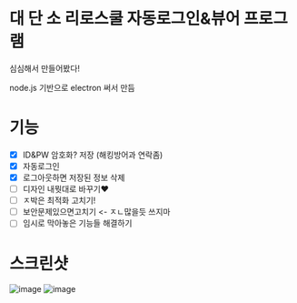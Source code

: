 # 대 단 소 리로스쿨 자동로그인&뷰어 프로그램
심심해서 만들어봤다!

node.js 기반으로 electron 써서 만듬

# 기능

- [x] ID&PW 암호화? 저장 (해킹방어과 연락좀)
- [x] 자동로그인
- [x] 로그아웃하면 저장된 정보 삭제
- [ ] 디자인 내뭣대로 바꾸기❤️
- [ ] ㅈ박은 최적화 고치기!
- [ ] 보안문제있으면고치기 <- ㅈㄴ많을듯 쓰지마
- [ ] 임시로 막아놓은 기능들 해결하기

# 스크린샷
![image](https://github.com/user-attachments/assets/2182112a-bdc0-4ba1-8be5-18103ef06d58)
![image](https://github.com/user-attachments/assets/a71bbb17-162f-4e00-93be-5057efd5584c)
